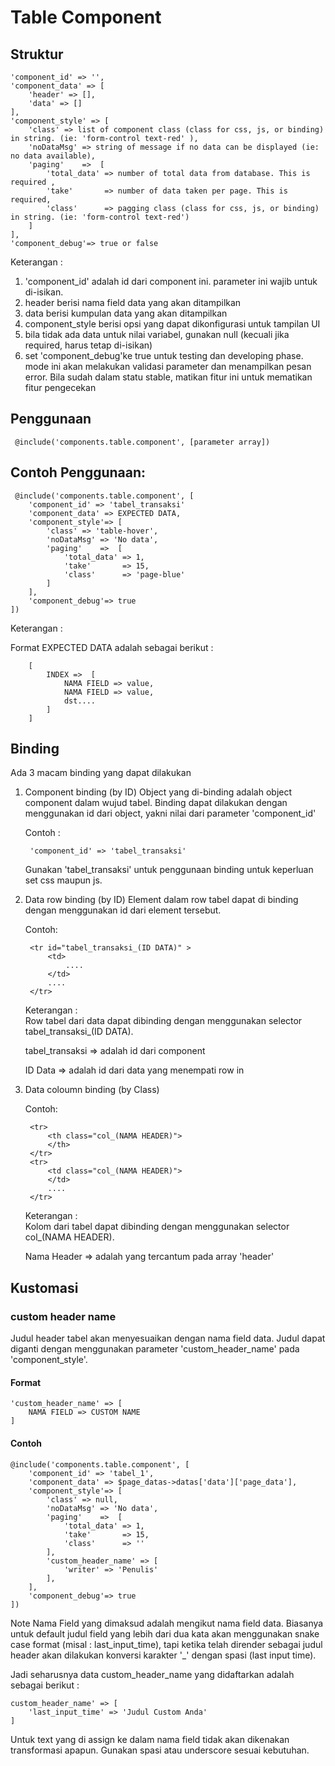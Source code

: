# Table Component

## Struktur

	'component_id' => '',
	'component_data' => [
		'header' => [],
		'data' => []
	],
	'component_style' => [
		'class' => list of component class (class for css, js, or binding) in string. (ie: 'form-control text-red' ), 
		'noDataMsg' => string of message if no data can be displayed (ie: no data available),
		'paging'    =>  [
			'total_data' => number of total data from database. This is required ,
			'take'       => number of data taken per page. This is required,
			'class'      => pagging class (class for css, js, or binding) in string. (ie: 'form-control text-red') 
		]
	],
	'component_debug'=> true or false

Keterangan :

1. 'component_id' adalah id dari component ini. parameter ini wajib untuk di-isikan.
2. header berisi nama field data yang akan ditampilkan
3. data berisi kumpulan data yang akan ditampilkan
4. component_style berisi opsi yang dapat dikonfigurasi untuk tampilan UI
5. bila tidak ada data untuk nilai variabel, gunakan null (kecuali jika required, harus tetap di-isikan)
6. set 'component_debug'ke true untuk testing dan developing phase. mode ini akan melakukan validasi parameter dan menampilkan pesan error. Bila sudah dalam statu stable, matikan fitur ini untuk mematikan fitur pengecekan

## Penggunaan

	 @include('components.table.component', [parameter array])

## Contoh Penggunaan:

	 @include('components.table.component', [
	 	'component_id' => 'tabel_transaksi'
		'component_data' => EXPECTED DATA,
		'component_style'=> [
			'class' => 'table-hover', 
			'noDataMsg' => 'No data',
			'paging'    =>  [
				'total_data' => 1,
				'take'       => 15,
				'class'      => 'page-blue' 
			]
		],
		'component_debug'=> true
	])

Keterangan :

Format EXPECTED DATA adalah sebagai berikut :

		[
			INDEX =>  [
				NAMA FIELD => value,
				NAMA FIELD => value,
				dst....
			]
		]

## Binding
Ada 3 macam binding yang dapat dilakukan

1. Component binding (by ID)
	Object yang di-binding adalah object component dalam wujud tabel.  Binding dapat dilakukan dengan menggunakan id dari object, yakni nilai dari parameter 'component_id'

	Contoh :

		'component_id' => 'tabel_transaksi'

	Gunakan 'tabel_transaksi' untuk penggunaan binding untuk keperluan set css maupun js.

2. Data row binding (by ID)
	Element <tr></tr> dalam row tabel dapat di binding dengan menggunakan id dari element <tr> tersebut.

	Contoh:

		<tr id="tabel_transaksi_(ID DATA)" >
			<td>
				....
			</td>
			....
		</tr>

	Keterangan :	
	Row tabel dari data dapat dibinding dengan menggunakan selector tabel_transaksi_(ID DATA).

	tabel_transaksi => adalah id dari component

	ID Data => adalah id dari data yang menempati row in


3. Data coloumn binding (by Class)

	Contoh:

		<tr>
			<th class="col_(NAMA HEADER)">
			</th>
		</tr>
		<tr>
			<td class="col_(NAMA HEADER)">
			</td>
			....
		</tr>

	Keterangan :	
	Kolom dari tabel dapat dibinding dengan menggunakan selector col_(NAMA HEADER).

	Nama Header => adalah yang tercantum pada array 'header'


## Kustomasi

### custom header name
Judul header tabel akan menyesuaikan dengan nama field data. Judul dapat diganti dengan menggunakan parameter 'custom_header_name' pada 'component_style'. 

#### Format
	'custom_header_name' => [
		NAMA FIELD => CUSTOM NAME
	]
	
#### Contoh	
	@include('components.table.component', [
		'component_id' => 'tabel_1',
		'component_data' => $page_datas->datas['data']['page_data'],
		'component_style'=> [
			'class' => null, 
			'noDataMsg' => 'No data',
			'paging'    =>  [
				'total_data' => 1,
				'take'       => 15,
				'class'      => '' 
			],
			'custom_header_name' => [
				'writer' => 'Penulis'
			],
		],
		'component_debug'=> true
	])	

Note
Nama Field yang dimaksud adalah mengikut nama field data. Biasanya untuk default judul field yang lebih dari dua kata akan menggunakan snake case format (misal : last_input_time), tapi ketika telah dirender sebagai judul header akan dilakukan konversi karakter '_' dengan spasi (last input time).

Jadi seharusnya data custom_header_name yang didaftarkan adalah sebagai berikut :

	custom_header_name' => [
		'last_input_time' => 'Judul Custom Anda'
	]

Untuk text yang di assign ke dalam nama field tidak akan dikenakan transformasi apapun. Gunakan spasi atau underscore sesuai kebutuhan.
